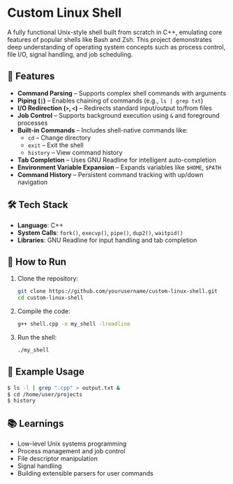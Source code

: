 #  Custom Linux Shell

A fully functional Unix-style shell built from scratch in C++, emulating core features of popular shells like Bash and Zsh. This project demonstrates deep understanding of operating system concepts such as process control, file I/O, signal handling, and job scheduling.

## 🔧 Features

- **Command Parsing** – Supports complex shell commands with arguments
- **Piping (`|`)** – Enables chaining of commands (e.g., `ls | grep txt`)
- **I/O Redirection (`>`, `<`)** – Redirects standard input/output to/from files
- **Job Control** – Supports background execution using `&` and foreground processes
- **Built-in Commands** – Includes shell-native commands like:
  - `cd` – Change directory
  - `exit` – Exit the shell
  - `history` – View command history
- **Tab Completion** – Uses GNU Readline for intelligent auto-completion
- **Environment Variable Expansion** – Expands variables like `$HOME`, `$PATH`
- **Command History** – Persistent command tracking with up/down navigation

## 🛠️ Tech Stack

- **Language**: C++
- **System Calls**: `fork()`, `execvp()`, `pipe()`, `dup2()`, `waitpid()`
- **Libraries**: GNU Readline for input handling and tab completion

## 🚀 How to Run

1. Clone the repository:
   ```bash
   git clone https://github.com/yourusername/custom-linux-shell.git
   cd custom-linux-shell
   ```

2. Compile the code:
   ```bash
   g++ shell.cpp -o my_shell -lreadline
   ```

3. Run the shell:
   ```bash
   ./my_shell
   ```

## 📁 Example Usage

```bash
$ ls -l | grep ".cpp" > output.txt &
$ cd /home/user/projects
$ history
```

## 📚 Learnings

- Low-level Unix systems programming
- Process management and job control
- File descriptor manipulation
- Signal handling
- Building extensible parsers for user commands


